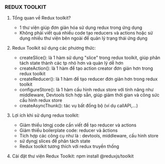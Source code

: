 ### REDUX TOOLKIT
1. Tổng quan về Redux toolkit?
    - 1 thư viện giúp đơn giản hóa sử dụng redux trong ứng dụng
    - Không phải viết quá nhiều code tạo reducers và actions hoặc sử dụng nhiều thư viện bên ngoài để quản lý trạng thái ứng dụng

2. Redux Toolkit sử dụng các phương thức: 
    - createSlice(): là 1 hàm sử dụng "slice" trong redux toolkit, giúp phân tách state thành các tp nhỏ hơn và quản lý dễ hơn
    - createAction(): là 1 hàm để tạo action creator đơn giản hơn trong redux toolkit
    - createReducer(): là 1 hàm để tạo reducer đơn giản hơn trong redux toolkit
    - configureStore(): là 1 hàm cấu hình redux store với tính năng như middleware, Devtools tích hợp sẵn, giúp giảm thời gian và công sức cấu hình redux store
    - createAsyncThunk(): tác vụ bất đồng bộ (ví dụ callAPI,...)
3. Lợi ích khi sử dụng redux toolkit:
   - Giảm thiểu lơngj code cần viết để tạo reducer và actions
   - Giảm thiểu boilerplate code: reducer và âctions
   - Tích hợp các công cụ như là : devtools, middleware, cấu hình store
   - sử dyngj slices để phân tách state
   - Redux toolkit tương thích với redux truyền thống
4. Cài đặt thư viện Redux Toolkit: npm install @reduxjs/toolkit